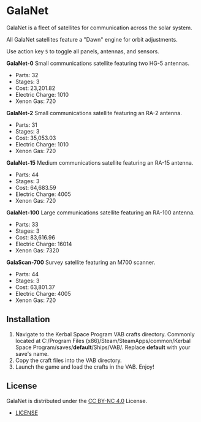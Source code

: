 # GalaNet

GalaNet is a fleet of satellites for communication across the solar system.

All GalaNet satellites feature a "Dawn" engine for orbit adjustments.

Use action key `5` to toggle all panels, antennas, and sensors.

**GalaNet-0**
Small communications satellite featuring two HG-5 antennas.

+ Parts: 32
+ Stages: 3
+ Cost: 23,201.82
+ Electric Charge: 1010
+ Xenon Gas: 720

**GalaNet-2**
Small communications satellite featuring an RA-2 antenna.

+ Parts: 31
+ Stages: 3
+ Cost: 35,053.03
+ Electric Charge: 1010
+ Xenon Gas: 720

**GalaNet-15**
Medium communications satellite featuring an RA-15 antenna.

+ Parts: 44
+ Stages: 3
+ Cost: 64,683.59
+ Electric Charge: 4005
+ Xenon Gas: 720

**GalaNet-100**
Large communications satellite featuring an RA-100 antenna.

+ Parts: 33
+ Stages: 3
+ Cost: 83,616.96
+ Electric Charge: 16014
+ Xenon Gas: 7320

**GalaScan-700**
Survey satellite featuring an M700 scanner.

+ Parts: 44
+ Stages: 3
+ Cost: 63,801.37
+ Electric Charge: 4005
+ Xenon Gas: 720

## Installation

1. Navigate to the Kerbal Space Program VAB crafts directory. Commonly located at C:/Program Files (x86)/Steam/SteamApps/common/Kerbal Space Program/saves/**default**/Ships/VAB/. Replace **default** with your save's name.
2. Copy the craft files into the VAB directory.
3. Launch the game and load the crafts in the VAB. Enjoy!

## License

GalaNet is distributed under the [CC BY-NC 4.0](https://creativecommons.org/licenses/by-nc/4.0/) License.

+ [LICENSE](https://gitlab.com/aao-fyi/galanet/-/blob/main/LICENSE)
